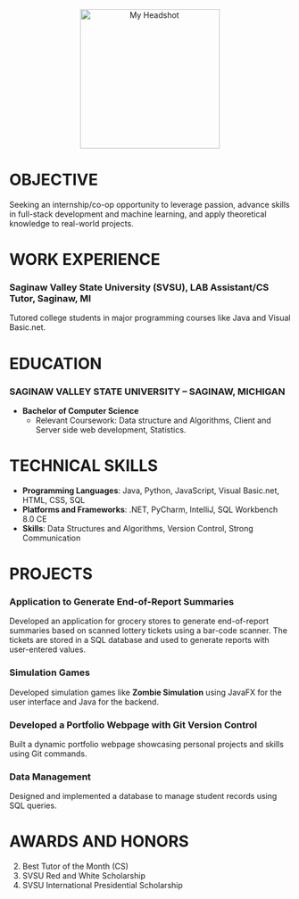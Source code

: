 <div align="center">
  <img src="https://github.com/supadhy1-tech/supadhy1.github.io/blob/main/headshot.jpg?raw=true" alt="My Headshot" width="250"/>
</div>


# OBJECTIVE
Seeking an internship/co-op opportunity to leverage passion, advance skills in full-stack development and machine learning, and apply theoretical knowledge to real-world projects.

# WORK EXPERIENCE
### Saginaw Valley State University (SVSU), LAB Assistant/CS Tutor, Saginaw, MI
Tutored college students in major programming courses like Java and Visual Basic.net.

# EDUCATION
### SAGINAW VALLEY STATE UNIVERSITY – SAGINAW, MICHIGAN
- **Bachelor of Computer Science**
    - Relevant Coursework: Data structure and Algorithms, Client and Server side web development, Statistics.

# TECHNICAL SKILLS
- **Programming Languages**: Java, Python, JavaScript, Visual Basic.net, HTML, CSS, SQL
- **Platforms and Frameworks**: .NET, PyCharm, IntelliJ, SQL Workbench 8.0 CE
- **Skills**: Data Structures and Algorithms, Version Control, Strong Communication

# PROJECTS

### Application to Generate End-of-Report Summaries
Developed an application for grocery stores to generate end-of-report summaries based on scanned lottery tickets using a bar-code scanner. The tickets are stored in a SQL database and used to generate reports with user-entered values.

### Simulation Games
Developed simulation games like **Zombie Simulation** using JavaFX for the user interface and Java for the backend.

### Developed a Portfolio Webpage with Git Version Control
Built a dynamic portfolio webpage showcasing personal projects and skills using Git commands.

### Data Management
Designed and implemented a database to manage student records using SQL queries.



# AWARDS AND HONORS
2. Best Tutor of the Month (CS)
3. SVSU Red and White Scholarship
4. SVSU International Presidential Scholarship


